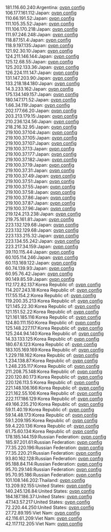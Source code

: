 181.116.60.240:Argentina: [ovpn config](vpn/181_116_60_240.ovpn)  
106.177.161.112:Japan: [ovpn config](vpn/106_177_161_112.ovpn)  
110.66.191.52:Japan: [ovpn config](vpn/110_66_191_52.ovpn)  
111.105.35.52:Japan: [ovpn config](vpn/111_105_35_52.ovpn)  
111.106.170.218:Japan: [ovpn config](vpn/111_106_170_218.ovpn)  
111.97.246.248:Japan: [ovpn config](vpn/111_97_246_248.ovpn)  
118.87.151.4:Japan: [ovpn config](vpn/118_87_151_4.ovpn)  
118.9.197.135:Japan: [ovpn config](vpn/118_9_197_135.ovpn)  
121.92.30.10:Japan: [ovpn config](vpn/121_92_30_10.ovpn)  
124.211.146.144:Japan: [ovpn config](vpn/124_211_146_144.ovpn)  
125.12.68.55:Japan: [ovpn config](vpn/125_12_68_55.ovpn)  
125.202.133.36:Japan: [ovpn config](vpn/125_202_133_36.ovpn)  
126.224.111.147:Japan: [ovpn config](vpn/126_224_111_147.ovpn)  
131.147.203.90:Japan: [ovpn config](vpn/131_147_203_90.ovpn)  
133.218.184.180:Japan: [ovpn config](vpn/133_218_184_180.ovpn)  
14.3.233.162:Japan: [ovpn config](vpn/14_3_233_162.ovpn)  
175.134.149.157:Japan: [ovpn config](vpn/175_134_149_157.ovpn)  
180.147.171.52:Japan: [ovpn config](vpn/180_147_171_52.ovpn)  
1.66.34.119:Japan: [ovpn config](vpn/1_66_34_119.ovpn)  
202.177.66.20:Japan: [ovpn config](vpn/202_177_66_20.ovpn)  
203.213.179.15:Japan: [ovpn config](vpn/203_213_179_15.ovpn)  
210.236.124.56:Japan: [ovpn config](vpn/210_236_124_56.ovpn)  
218.216.32.95:Japan: [ovpn config](vpn/218_216_32_95.ovpn)  
219.100.37.104:Japan: [ovpn config](vpn/219_100_37_104.ovpn)  
219.100.37.105:Japan: [ovpn config](vpn/219_100_37_105.ovpn)  
219.100.37.107:Japan: [ovpn config](vpn/219_100_37_107.ovpn)  
219.100.37.13:Japan: [ovpn config](vpn/219_100_37_13.ovpn)  
219.100.37.177:Japan: [ovpn config](vpn/219_100_37_177.ovpn)  
219.100.37.182:Japan: [ovpn config](vpn/219_100_37_182.ovpn)  
219.100.37.19:Japan: [ovpn config](vpn/219_100_37_19.ovpn)  
219.100.37.31:Japan: [ovpn config](vpn/219_100_37_31.ovpn)  
219.100.37.49:Japan: [ovpn config](vpn/219_100_37_49.ovpn)  
219.100.37.51:Japan: [ovpn config](vpn/219_100_37_51.ovpn)  
219.100.37.55:Japan: [ovpn config](vpn/219_100_37_55.ovpn)  
219.100.37.58:Japan: [ovpn config](vpn/219_100_37_58.ovpn)  
219.100.37.86:Japan: [ovpn config](vpn/219_100_37_86.ovpn)  
219.100.37.87:Japan: [ovpn config](vpn/219_100_37_87.ovpn)  
219.100.37.96:Japan: [ovpn config](vpn/219_100_37_96.ovpn)  
219.124.213.238:Japan: [ovpn config](vpn/219_124_213_238.ovpn)  
219.75.161.81:Japan: [ovpn config](vpn/219_75_161_81.ovpn)  
223.132.129.68:Japan: [ovpn config](vpn/223_132_129_68.ovpn)  
223.132.129.68:Japan: [ovpn config](vpn/223_132_129_68.ovpn)  
223.133.215.32:Japan: [ovpn config](vpn/223_133_215_32.ovpn)  
223.134.55.242:Japan: [ovpn config](vpn/223_134_55_242.ovpn)  
223.217.34.159:Japan: [ovpn config](vpn/223_217_34_159.ovpn)  
39.110.115.44:Japan: [ovpn config](vpn/39_110_115_44.ovpn)  
60.105.114.246:Japan: [ovpn config](vpn/60_105_114_246.ovpn)  
60.113.169.122:Japan: [ovpn config](vpn/60_113_169_122.ovpn)  
60.74.139.93:Japan: [ovpn config](vpn/60_74_139_93.ovpn)  
60.95.76.42:Japan: [ovpn config](vpn/60_95_76_42.ovpn)  
90.149.85.59:Japan: [ovpn config](vpn/90_149_85_59.ovpn)  
112.172.82.137:Korea Republic of: [ovpn config](vpn/112_172_82_137.ovpn)  
114.207.243.18:Korea Republic of: [ovpn config](vpn/114_207_243_18.ovpn)  
117.55.154.2:Korea Republic of: [ovpn config](vpn/117_55_154_2.ovpn)  
119.200.35.213:Korea Republic of: [ovpn config](vpn/119_200_35_213.ovpn)  
121.145.22.30:Korea Republic of: [ovpn config](vpn/121_145_22_30.ovpn)  
121.151.52.22:Korea Republic of: [ovpn config](vpn/121_151_52_22.ovpn)  
121.161.185.116:Korea Republic of: [ovpn config](vpn/121_161_185_116.ovpn)  
124.80.111.150:Korea Republic of: [ovpn config](vpn/124_80_111_150.ovpn)  
125.148.227.117:Korea Republic of: [ovpn config](vpn/125_148_227_117.ovpn)  
125.244.94.140:Korea Republic of: [ovpn config](vpn/125_244_94_140.ovpn)  
14.33.133.125:Korea Republic of: [ovpn config](vpn/14_33_133_125.ovpn)  
180.67.6.123:Korea Republic of: [ovpn config](vpn/180_67_6_123.ovpn)  
183.105.169.169:Korea Republic of: [ovpn config](vpn/183_105_169_169.ovpn)  
1.229.118.162:Korea Republic of: [ovpn config](vpn/1_229_118_162.ovpn)  
1.234.138.87:Korea Republic of: [ovpn config](vpn/1_234_138_87.ovpn)  
1.248.235.117:Korea Republic of: [ovpn config](vpn/1_248_235_117.ovpn)  
211.208.75.148:Korea Republic of: [ovpn config](vpn/211_208_75_148.ovpn)  
220.120.80.173:Korea Republic of: [ovpn config](vpn/220_120_80_173.ovpn)  
220.126.113.5:Korea Republic of: [ovpn config](vpn/220_126_113_5.ovpn)  
221.148.106.166:Korea Republic of: [ovpn config](vpn/221_148_106_166.ovpn)  
221.162.55.106:Korea Republic of: [ovpn config](vpn/221_162_55_106.ovpn)  
222.117.186.129:Korea Republic of: [ovpn config](vpn/222_117_186_129.ovpn)  
49.166.235.210:Korea Republic of: [ovpn config](vpn/49_166_235_210.ovpn)  
59.11.40.19:Korea Republic of: [ovpn config](vpn/59_11_40_19.ovpn)  
59.14.48.173:Korea Republic of: [ovpn config](vpn/59_14_48_173.ovpn)  
59.1.209.195:Korea Republic of: [ovpn config](vpn/59_1_209_195.ovpn)  
59.4.220.136:Korea Republic of: [ovpn config](vpn/59_4_220_136.ovpn)  
61.75.60.134:Korea Republic of: [ovpn config](vpn/61_75_60_134.ovpn)  
178.185.144.159:Russian Federation: [ovpn config](vpn/178_185_144_159.ovpn)  
185.97.201.61:Russian Federation: [ovpn config](vpn/185_97_201_61.ovpn)  
77.35.220.196:Russian Federation: [ovpn config](vpn/77_35_220_196.ovpn)  
77.35.220.21:Russian Federation: [ovpn config](vpn/77_35_220_21.ovpn)  
93.80.162.128:Russian Federation: [ovpn config](vpn/93_80_162_128.ovpn)  
95.188.84.114:Russian Federation: [ovpn config](vpn/95_188_84_114.ovpn)  
95.70.29.146:Russian Federation: [ovpn config](vpn/95_70_29_146.ovpn)  
95.70.95.186:Russian Federation: [ovpn config](vpn/95_70_95_186.ovpn)  
101.108.146.202:Thailand: [ovpn config](vpn/101_108_146_202.ovpn)  
13.209.92.155:United States: [ovpn config](vpn/13_209_92_155.ovpn)  
140.245.126.84:United States: [ovpn config](vpn/140_245_126_84.ovpn)  
184.187.186.37:United States: [ovpn config](vpn/184_187_186_37.ovpn)  
47.143.57.217:United States: [ovpn config](vpn/47_143_57_217.ovpn)  
72.220.44.250:United States: [ovpn config](vpn/72_220_44_250.ovpn)  
27.72.89.195:Viet Nam: [ovpn config](vpn/27_72_89_195.ovpn)  
42.116.61.209:Viet Nam: [ovpn config](vpn/42_116_61_209.ovpn)  
42.117.112.205:Viet Nam: [ovpn config](vpn/42_117_112_205.ovpn)  
